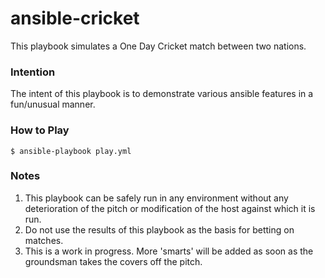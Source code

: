 # ansible-cricket

This playbook simulates a One Day Cricket match between two nations.

### Intention

The intent of this playbook is to demonstrate various ansible features in a fun/unusual manner.

### How to Play

```
$ ansible-playbook play.yml
```

### Notes

1) This playbook can be safely run in any environment without any deterioration of the pitch or modification of the host against which it is run.
2) Do not use the results of this playbook as the basis for betting on matches.
3) This is a work in progress. More 'smarts' will be added as soon as the groundsman takes the covers off the pitch.
